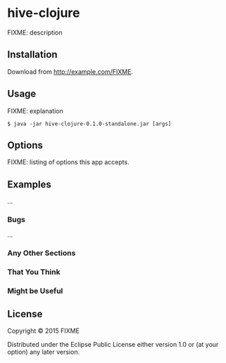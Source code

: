 # hive-clojure

FIXME: description

## Installation

Download from http://example.com/FIXME.

## Usage

FIXME: explanation

    $ java -jar hive-clojure-0.1.0-standalone.jar [args]

## Options

FIXME: listing of options this app accepts.

## Examples

...

### Bugs

...

### Any Other Sections
### That You Think
### Might be Useful

## License

Copyright © 2015 FIXME

Distributed under the Eclipse Public License either version 1.0 or (at
your option) any later version.
